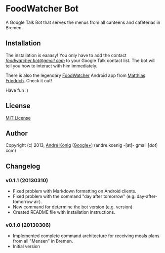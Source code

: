 # FoodWatcher Bot

A Google Talk Bot that serves the menus from all canteens and cafeterias in Bremen.

## Installation

The installation is eaaasy! You only have to add the contact *foodwatcher.bot@gmail.com* to your Google Talk contact list. The bot will tell you how to interact with him immediately.

There is also the legendary [FoodWatcher](https://play.google.com/store/apps/details?id=de.peacei.android.foodwatcher.gui&hl=en) Android app from [Matthias Friedrich](https://plus.google.com/u/0/117981764820200252568/about). Check it out!

Have fun :)

## License

[MIT License](http://www.opensource.org/licenses/mit-license.php)

## Author

Copyright (c) 2013, [André König](http://lochkartenstanzer.de) ([Google+](http://profile.lochkartenstanzer.de)) (andre.koenig -[at]- gmail [*dot*] com)

## Changelog

### v0.1.1 (20130310)

* Fixed problem with Markdown formatting on Android clients.
* Fixed problem with the command "day after tomorrow" (e.g. day-after-tomorrow air).
* New command for determine the bot version (e.g. version)
* Created README file with installation instructions.

### v0.1.0 (20130306)

* Implemented complete command architecture for receiving meals plans from all "Mensen" in Bremen.
* Initial version
